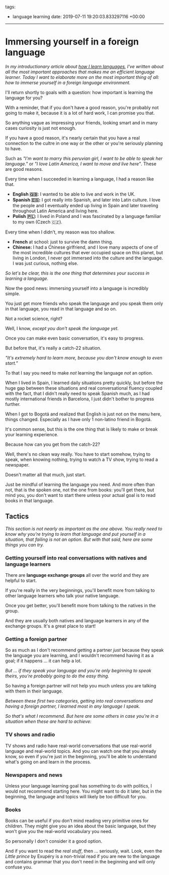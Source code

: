 tags:
- language learning
date: 2019-07-11 19:20:03.833297116 +00:00

---

# Immersing yourself in a foreign language

_In my introductionary article about [how I learn languages](/posts/how-i-learn-languages), I've written about all the most important approaches that makes me an efficient language learner. Today I want to elaborate more on the most important thing of all: how to immerse yourself in a foreign language environment._

I'll return shortly to goals with a question: how important is learning the language for you?

With a reminder, that if you don't have a good reason, you're probably not going to make it, because it is a lot of hard work, I can promise you that.

So anything vague as impressing your friends, looking smart and in many cases curiosity is just not enough.

If you have a good reason, it's nearly certain that you have a real connection to the cultre in one way or the other or you're seriously planning to have.

Such as _"I'm want to marry this peruvian girl, I want to be able to speak her language."_ or _"I love Latin America, I want to move and live here"_. These are good reasons. 

Every time when I succeeded in learning a language, I had a reason like that.

- **English 🇬🇧:** I wanted to be able to live and work in the UK.
- **Spanish 🇪🇸:** I got really into Spanish, and later into Latin culture. I love the people and I eventually ended up living in Spain and later traveling throughout Latin America and living here.
- **Polish 🇵🇱:** I lived in Poland and I was fascinated by a language familiar to my own (Czech 🇨🇿).

Every time when I didn't, my reason was too shallow.

- **French** at school: just to survive the damn thing.
- **Chinese:** I had a Chinese girlfriend, and I love many aspects of one of the most incredible cultures that ever occupied space on this planet, but living in London, I never got immersed into the culture and the language. I was just curious, nothing else.

_So let's be clear, this is the one thing that determines your success in learning a language._

Now the good news: immersing yourself into a language is incredibly simple.

You just get more friends who speak the language and you speak them only in that language, you read in that language and so on.

Not a rocket science, right?

Well, I know, _except you don't speak the language yet_.

Once you can make even basic conversation, it's easy to progress.

But before that, it's really a catch-22 situation.

_"It's extremely hard to learn more, because you don't know enough to even start."_

To that I say you need to make _not_ learning the language _not_ an option.

When I lived in Spain, I learned daily situations pretty quickly, but before the huge gap between these situations and real conversational fluency coupled with the fact, that I didn't really need to speak Spanish much, as I had mostly international friends in Barcelona, I just didn't bother to progress further.

When I got to Bogotá and realized that English is just not on the menu here, things changed. Especially as I have only 1 non-latino friend in Bogotá.

It's common sense, but this is the one thing that is likely to make or break your learning experience.

Because how can you get from the catch-22?

Well, there's no clean way really. You have to start somehow, trying to speak, when knowing nothing, trying to watch a TV show, trying to read a newspaper.

Doesn't matter all that much, just start.

Just be mindful of learning the language you need. And more often than not, that is the spoken one, not the one from books: you'll get there, but mind you, you don't want to start there unless your actual goal is to read books in that language.

## Tactics

_This section is not nearly as important as the one above. You really need to know why you're trying to learn that language and put yourself in a situation, that failing is not an option. But with that said, here are some things you can try._

### Getting yourself into real conversations with natives and language learners

There are **language exchange groups** all over the world and they are helpful to start.

If you're really in the very beginnings, you'll benefit more from talking to other language learners who talk your native language.

Once you get better, you'll benefit more from talking to the natives in the group.

And they are usually both natives and language learners in any of the exchange groups. It's a great place to start!

### Getting a foreign partner

So as much as I don't recommend getting a partner _just_ because they speak the language you are learning, and I wouldn't recommend having it as a goal; if it happens ... it can help a lot.

_But ... if they speak your language and you're only beginning to speak theirs, you're probably going to do the easy thing._

So having a foreign partner will not help you much unless you are talking with them in their language.

_Between these first two categories, getting into real conversations and having a foreign partner, I learned most in any language I speak._

_So that's what I recommend. But here are some others in case you're in a situation when these are hard to achieve:_

### TV shows and radio

TV shows and radio have real-world conversations that use real-world language and real-world topics. And you can watch one that you already know, so even if you're just in the beginning, you'll be able to understand what's going on and learn in the process.

### Newspapers and news

Unless your language learning goal has something to do with politics, I would not recommend starting here. You might want to do it later, but in the beginning, the language and topics will likely be too difficult for you.

### Books

Books can be useful if you don't mind reading very primitive ones for children. They might give you an idea about the basic language, but they won't give you the real-world vocabulary you need.

So personally I don't consider it a good option.

And if you want to read the _real stuff_, then ... seriously, wait. Look, even the _Little prince_ by Exupéry is a non-trivial read if you are new to the language and contains grammar that you don't need in the beginning and will only confuse you.
